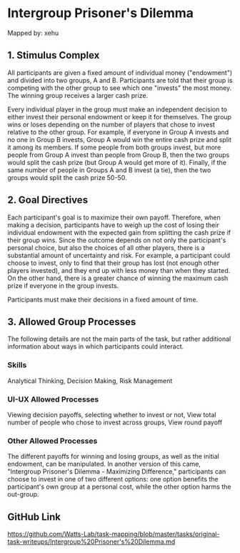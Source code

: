 # Intergroup Prisoner's Dilemma

Mapped by: xehu 

## 1. Stimulus Complex 
All participants are given a fixed amount of individual money ("endowment") and divided into two groups, A and B.  Participants are told that their group is competing with the other group to see which one "invests" the most money. The winning group receives a larger cash prize.

Every individual player in the group must make an independent decision to either invest their personal endowment or keep it for themselves. The group wins or loses depending on the number of players that chose to invest relative to the other group. For example, if everyone in Group A invests and no one in Group B invests, Group A would win the entire cash prize and split it among its members. If some people from both groups invest, but more people from Group A invest than people from Group B, then the two groups would split the cash prize (but Group A would get more of it). Finally, if the same number of people in Groups A and B invest (a tie), then the two groups would split the cash prize 50-50.

## 2. Goal Directives 
Each participant's goal is to maximize their own payoff. Therefore, when making a decision, participants have to weigh up the cost of losing their individual endowment with the expected gain from splitting the cash prize if their group wins. Since the outcome depends on not only the participant's personal choice, but also the choices of all other players, there is a substantial amount of uncertainty and risk. For example, a participant could choose to invest, only to find that their group has lost (not enough other players invested), and they end up with less money than when they started. On the other hand, there is a greater chance of winning the maximum cash prize if everyone in the group invests.

Participants must make their decisions in a fixed amount of time.

## 3. Allowed Group Processes 
The following details are not the main parts of the task, but rather additional information about ways in which participants could interact.

### Skills 
Analytical Thinking, Decision Making, Risk Management

### UI-UX Allowed Processes
Viewing decision payoffs, selecting whether to invest or not, View total number of people who chose to invest across groups, View round payoff

### Other Allowed Processes
The different payoffs for winning and losing groups, as well as the initial endowment, can be manipulated. In another version of this came, "Intergroup Prisoner's Dilemma - Maximizing Difference," participants can choose to invest in one of two different options: one option benefits the participant's own group at a personal cost, while the other option harms the out-group.

## GitHub Link 
https://github.com/Watts-Lab/task-mapping/blob/master/tasks/original-task-writeups/Intergroup%20Prisoner's%20Dilemma.md